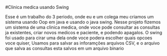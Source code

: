 #Clinica medica usando Swing

Esse é um trabalho do 3 periodo, onde eu e um colega meu criamos um sistema usando Oop em java e usando o java swing.
Nesse projeto fizemos um sistema de uma clinica medica, onde voce pode consultar as consultas ja existentes, criar novos medicos e paciente, e podendo apagalos.
O swing foi usado para cirar uma dela onde voce podera escolher quais opcoes voce quiser,
Usamos para salvar as inforamções arquivos CSV, e o arquivo que salva as consultas esta salvos em um arquivo binario
